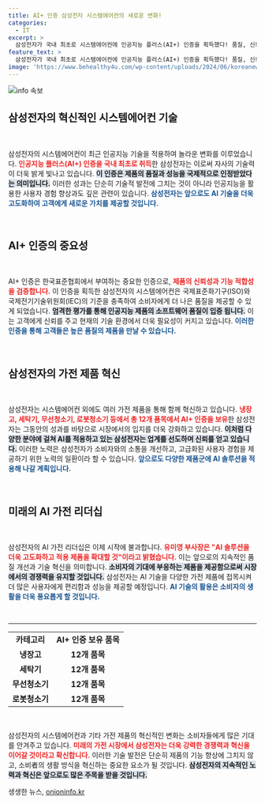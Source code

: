 ```yaml
---
title: AI+ 인증 삼성전자 시스템에어컨의 새로운 변화!
categories:
  - IT
excerpt: >
  삼성전자가 국내 최초로 시스템에어컨에 인공지능 플러스(AI+) 인증을 획득했다! 품질, 신뢰성, 지속적인 개선을 인정받은 이 획기적 진전을 통해 AI 가전의 리더십을 강화할 계획이다.
feature_text: >
  삼성전자가 국내 최초로 시스템에어컨에 인공지능 플러스(AI+) 인증을 획득했다! 품질, 신뢰성, 지속적인 개선을 인정받은 이 획기적 진전을 통해 AI 가전의 리더십을 강화할 계획이다.
image: 'https://www.behealthy4u.com/wp-content/uploads/2024/06/koreanews.jpg'
---
```


<p><img src="https://www.behealthy4u.com/wp-content/uploads/2024/06/koreanews.jpg" alt="info 속보" /></p>

<h2 data-ke-size="size26">삼성전자의 혁신적인 시스템에어컨 기술</h2>

<p data-ke-size="size16">&nbsp;</p>

<p>삼성전자의 시스템에어컨이 최근 인공지능 기술을 적용하여 놀라운 변화를 이루었습니다. <b><span style="color: #ee2323;">인공지능 플러스(AI+) 인증을 국내 최초로 취득</span></b>한 삼성전자는 이로써 자사의 기술력이 더욱 밝게 빛나고 있습니다. <b><span style="background-color: #21538527;">이 인증은 제품의 품질과 성능을 국제적으로 인정받았다는 의미입니다.</span></b> 이러한 성과는 단순히 기술적 발전에 그치는 것이 아니라 인공지능을 활용한 사용자 경험 향상과도 깊은 관련이 있습니다. <b><span style="color: #1a5490;">삼성전자는 앞으로도 AI 기술을 더욱 고도화하여 고객에게 새로운 가치를 제공할 것입니다.</span></b></p>

<p data-ke-size="size16">&nbsp;</p>

<h2 data-ke-size="size26">AI+ 인증의 중요성</h2>

<p data-ke-size="size16">&nbsp;</p>

<p>AI+ 인증은 한국표준협회에서 부여하는 중요한 인증으로, <b><span style="color: #ee2323;">제품의 신뢰성과 기능 적합성을 검증합니다.</span></b> 이 인증을 획득한 삼성전자의 시스템에어컨은 국제표준화기구(ISO)와 국제전기기술위원회(IEC)의 기준을 충족하여 소비자에게 더 나은 품질을 제공할 수 있게 되었습니다. <b><span style="background-color: #21538527;">엄격한 평가를 통해 인공지능 제품의 소프트웨어 품질이 입증 됩니다.</span></b> 이는 고객에게 신뢰를 주고 현재의 기술 환경에서 더욱 필요성이 커지고 있습니다. <b><span style="color: #1a5490;">이러한 인증을 통해 고객들은 높은 품질의 제품을 만날 수 있습니다.</span></b></p>

<p data-ke-size="size16">&nbsp;</p>

<h2 data-ke-size="size26">삼성전자의 가전 제품 혁신</h2>

<p data-ke-size="size16">&nbsp;</p>

<p>삼성전자는 시스템에어컨 외에도 여러 가전 제품을 통해 함께 혁신하고 있습니다. <b><span style="color: #ee2323;">냉장고, 세탁기, 무선청소기, 로봇청소기 등에서 총 12개 품목에서 AI+ 인증을 보유</span></b>한 삼성전자는 그동안의 성과를 바탕으로 시장에서의 입지를 더욱 강화하고 있습니다. <b><span style="background-color: #21538527;">이처럼 다양한 분야에 걸쳐 AI를 적용하고 있는 삼성전자는 업계를 선도하며 신뢰를 얻고 있습니다.</span></b> 이러한 노력은 삼성전자가 소비자와의 소통을 개선하고, 고급화된 사용자 경험을 제공하기 위한 노력의 일환이라 할 수 있습니다. <b><span style="color: #1a5490;">앞으로도 다양한 제품군에 AI 솔루션을 적용해 나갈 계획입니다.</span></b></p>

<p data-ke-size="size16">&nbsp;</p>

<h2 data-ke-size="size26">미래의 AI 가전 리더십</h2>

<p data-ke-size="size16">&nbsp;</p>

<p>삼성전자의 AI 가전 리더십은 이제 시작에 불과합니다. <b><span style="color: #ee2323;">유미영 부사장은 "AI 솔루션을 더욱 고도화하고 적용 제품을 확대할 것"이라고 밝혔습니다.</span></b> 이는 앞으로의 지속적인 품질 개선과 기술 혁신을 의미합니다. <b><span style="background-color: #21538527;">소비자의 기대에 부응하는 제품을 제공함으로써 시장에서의 경쟁력을 유지할 것입니다.</span></b> 삼성전자는 AI 기술을 다양한 가전 제품에 접목시켜 더 많은 사용자에게 편리함과 성능을 제공할 예정입니다. <b><span style="color: #1a5490;">AI 기술의 활용은 소비자의 생활을 더욱 풍요롭게 할 것입니다.</span></b></p>

<p data-ke-size="size16">&nbsp;</p>

<hr />

<table style="width: 100%; border-collapse: collapse;">
<tr>
<td style="text-align: center; height: 17px;"><b>카테고리</b></td>
<td style="text-align: center; height: 17px;"><b>AI+ 인증 보유 품목</b></td>
</tr>
<tr>
<td style="text-align: center; height: 17px;"><b>냉장고</b></td>
<td style="text-align: center; height: 17px;"><b>12개 품목</b></td>
</tr>
<tr>
<td style="text-align: center; height: 17px;"><b>세탁기</b></td>
<td style="text-align: center; height: 17px;"><b>12개 품목</b></td>
</tr>
<tr>
<td style="text-align: center; height: 17px;"><b>무선청소기</b></td>
<td style="text-align: center; height: 17px;"><b>12개 품목</b></td>
</tr>
<tr>
<td style="text-align: center; height: 17px;"><b>로봇청소기</b></td>
<td style="text-align: center; height: 17px;"><b>12개 품목</b></td>
</tr>
</table>

<p data-ke-size="size16">&nbsp;</p>

<p>삼성전자의 시스템에어컨과 기타 가전 제품의 혁신적인 변화는 소비자들에게 많은 기대를 안겨주고 있습니다. <b><span style="color: #ee2323;">미래의 가전 시장에서 삼성전자는 더욱 강력한 경쟁력과 혁신을 이어갈 것이라고 확신합니다.</span></b> 이러한 기술 발전은 단순히 제품의 기능 향상에 그치지 않고, 소비者의 생활 방식을 혁신하는 중요한 요소가 될 것입니다. <b><span style="background-color: #21538527;">삼성전자의 지속적인 노력과 혁신은 앞으로도 많은 주목을 받을 것입니다.</span></b> </p>
생생한 뉴스, <a href="https://onioninfo.kr" rel="dofollow">onioninfo.kr</a>



